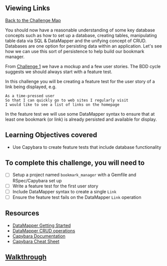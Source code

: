 ## Viewing Links

[Back to the Challenge Map](00_challenge_map.md)

You should now have a reasonable understanding of some key database concepts such as how to set up a database, creating tables, manipulating table data via SQL &amp; DataMapper and the unifying concept of CRUD.  Databases are one option for persisting data within an application.  Let's see how we can use this sort of persistence to help build our bookmark manager.

From [Challenge 1](01_creating_user_stories.md) we have a mockup and a few user stories. The BDD cycle suggests we should always start with a feature test.

In this challenge you will be creating a feature test for the user story of a link being displayed, e.g.

```
As a time-pressed user
So that I can quickly go to web sites I regularly visit
I would like to see a list of links on the homepage
```

In the feature test we will use some DataMapper syntax to ensure that at least one bookmark (or link) is already persisted and available for display.

## Learning Objectives covered

* Use Capybara to create feature tests that include database functionality

## To complete this challenge, you will need to

- [ ] Setup a project named `bookmark_manager` with a Gemfile and RSpec/Capybara set up
- [ ] Write a feature test for the first user story
- [ ] Include DataMapper syntax to create a single `Link`
- [ ] Ensure the feature test fails on the DataMapper `Link` operation

## Resources

* [DataMapper Getting Started](http://datamapper.org/getting-started.html)
* [DataMapper CRUD operations](http://datamapper.org/docs/create_and_destroy.html)
* [Capybara Documentation](https://github.com/jnicklas/capybara)
* [Capybara Cheat Sheet](http://www.cheatography.com/ddovii/cheat-sheets/capybara-cheat-sheet/)

## [Walkthrough](walkthroughs/08.md)
